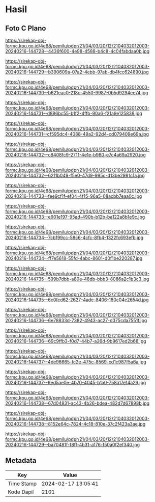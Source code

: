 # Hasil

## Foto C Plano

https://sirekap-obj-formc.kpu.go.id/4e68/pemilu/pdpr/21/04/03/20/12/2104032012003-20240216-144728--4436f600-4e98-4588-b4c8-4c04fabdaa0b.jpg

https://sirekap-obj-formc.kpu.go.id/4e68/pemilu/pdpr/21/04/03/20/12/2104032012003-20240216-144729--b390609a-07a2-4ebb-97ab-db4fcc624890.jpg

https://sirekap-obj-formc.kpu.go.id/4e68/pemilu/pdpr/21/04/03/20/12/2104032012003-20240216-144730--b621eac0-218c-4550-9987-0b5d9294ee74.jpg

https://sirekap-obj-formc.kpu.go.id/4e68/pemilu/pdpr/21/04/03/20/12/2104032012003-20240216-144731--d886bc55-b1f2-4ffb-90a6-f21a9e125838.jpg

https://sirekap-obj-formc.kpu.go.id/4e68/pemilu/pdpr/21/04/03/20/12/2104032012003-20240216-144731--cf595dc4-4088-49a2-92d4-cd079409e69a.jpg

https://sirekap-obj-formc.kpu.go.id/4e68/pemilu/pdpr/21/04/03/20/12/2104032012003-20240216-144732--c8408fc9-2711-4e1e-b980-e7c4a69a2920.jpg

https://sirekap-obj-formc.kpu.go.id/4e68/pemilu/pdpr/21/04/03/20/12/2104032012003-20240216-144732--6211b049-f5e0-47d9-995c-d13be2981c1a.jpg

https://sirekap-obj-formc.kpu.go.id/4e68/pemilu/pdpr/21/04/03/20/12/2104032012003-20240216-144733--fee9cf1f-ef04-4f15-96a5-08acbb7eaa0c.jpg

https://sirekap-obj-formc.kpu.go.id/4e68/pemilu/pdpr/21/04/03/20/12/2104032012003-20240216-144733--e901e197-95ad-490b-b12b-ba122a8b1e9c.jpg

https://sirekap-obj-formc.kpu.go.id/4e68/pemilu/pdpr/21/04/03/20/12/2104032012003-20240216-144734--7cb199cc-58c6-4cfc-8fb4-1322fc693efb.jpg

https://sirekap-obj-formc.kpu.go.id/4e68/pemilu/pdpr/21/04/03/20/12/2104032012003-20240216-144734--ff7e5618-55fd-4abc-8601-d0f1be220287.jpg

https://sirekap-obj-formc.kpu.go.id/4e68/pemilu/pdpr/21/04/03/20/12/2104032012003-20240216-144735--599b7dbb-a80e-48db-bbb3-8086a2c1b3c3.jpg

https://sirekap-obj-formc.kpu.go.id/4e68/pemilu/pdpr/21/04/03/20/12/2104032012003-20240216-144735--6c0fcd62-2627-4ade-8406-180c04e2654d.jpg

https://sirekap-obj-formc.kpu.go.id/4e68/pemilu/pdpr/21/04/03/20/12/2104032012003-20240216-144736--6e78833d-7382-4943-ac27-d375cda7551f.jpg

https://sirekap-obj-formc.kpu.go.id/4e68/pemilu/pdpr/21/04/03/20/12/2104032012003-20240216-144736--69c9ffb3-f0d7-44b7-a26d-9b9617ed2b68.jpg

https://sirekap-obj-formc.kpu.go.id/4e68/pemilu/pdpr/21/04/03/20/12/2104032012003-20240216-144737--4de96665-fc2e-475c-8569-cd1c987f5a6a.jpg

https://sirekap-obj-formc.kpu.go.id/4e68/pemilu/pdpr/21/04/03/20/12/2104032012003-20240216-144737--9ed5ae0e-4b70-4045-b1a0-758a17e14a29.jpg

https://sirekap-obj-formc.kpu.go.id/4e68/pemilu/pdpr/21/04/03/20/12/2104032012003-20240216-144738--67d04831-ac43-4b26-bdea-482d7d67898b.jpg

https://sirekap-obj-formc.kpu.go.id/4e68/pemilu/pdpr/21/04/03/20/12/2104032012003-20240216-144738--8152e64c-7824-4c18-810e-37c2f423a3ae.jpg

https://sirekap-obj-formc.kpu.go.id/4e68/pemilu/pdpr/21/04/03/20/12/2104032012003-20240216-144729--ba70481f-f8ff-4b31-a176-f50a0f2ef340.jpg


## Metadata

| Key        | Value               |
| ---------- | ------------------- |
| Time Stamp | 2024-02-17 13:05:41 |
| Kode Dapil | 2101                |



